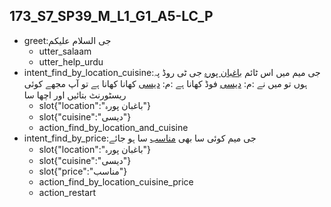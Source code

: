 ## 173_S7_SP39_M_L1_G1_A5-LC_P
* greet:جی السلام علیکم
	- utter_salaam
	- utter_help_urdu
* intent_find_by_location_cuisine:جی میم میں اس ٹائم [باغبان پورہ](location) جی ٹی روڈ پہ ہوں تو میں نے :م: [دیسی](cuisine) فوڈ کھانا ہے :م: [دیسی](cuisine) کھانا کھانا ہے تو آپ مجھے کوئی ریسٹورنٹ بتائیں اور اچھا سا
	- slot{"location":"باغبان پورہ"}
	- slot{"cuisine":"دیسی"}
	- action_find_by_location_and_cuisine
* intent_find_by_price:جی میم کوئی سا بھی [مناسب](price) سا ہو جائے
	- slot{"location":"باغبان پورہ"}
	- slot{"cuisine":"دیسی"}
	- slot{"price":"مناسب"}
	- action_find_by_location_cuisine_price
	- action_restart